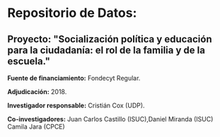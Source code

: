 # Repositorio de Datos:
## Proyecto: "Socialización política y educación para la ciudadanía: el rol de la familia y de la escuela."


**Fuente de financiamiento:** Fondecyt Regular.

**Adjudicación:** 2018.

**Investigador responsable:** Cristián Cox (UDP).

**Co-investigadores:** Juan Carlos Castillo (ISUC),Daniel Miranda (ISUC) Camila Jara (CPCE)
